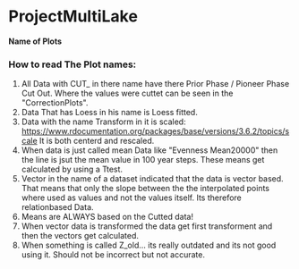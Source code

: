 # ProjectMultiLake
**Name of Plots**

### How to read The Plot names:

1. All Data with CUT_ in there name have there Prior Phase / Pioneer Phase Cut Out. Where the values were cuttet can be seen in the "CorrectionPlots".
2. Data That has Loess in his name is Loess fitted.
3. Data with the name Transform in it is scaled: https://www.rdocumentation.org/packages/base/versions/3.6.2/topics/scale
It is both centerd and rescaled.
4. When data is just called mean Data like "Evenness Mean20000" then the line is jsut the mean value in 100 year steps. These means get calculated by using a Ttest.
5. Vector in the name of a dataset indicated that the data is vector based. That means that only the slope between the the interpolated points where used as values and not the values itself. Its therefore relationbased Data.
6. Means are ALWAYS based on the Cutted data!
7. When vector data is transformed the data get first transforment and then the vectors get calculated.
8. When something is called Z_old... its really outdated and its not good using it. Should not be incorrect but not accurate.
